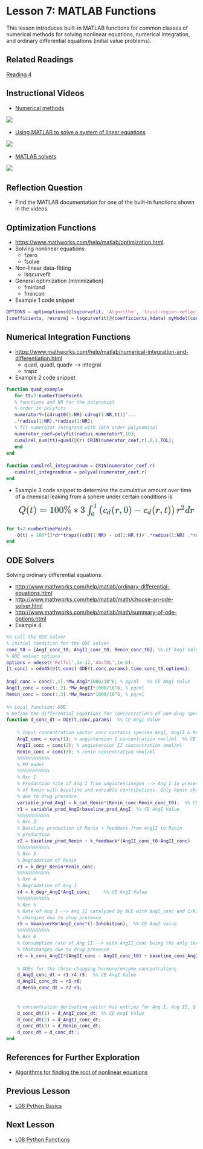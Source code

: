 # **Lesson 7: MATLAB Functions**

This lesson introduces built-in MATLAB functions for common classes of numerical methods for solving nonlinear equations, numerical integration, and ordinary differential equations (initial value problems).

## **Related Readings**
[Reading 4](https://github.com/ashleefv/ApplNumComp/blob/master/RecommendedReading.md#reading-4)

## **Instructional Videos**
* [Numerical methods](https://www.youtube.com/watch?v=430j9WP1uTQ&feature=emb_title&ab_channel=AshleeN.FordVersypt)
 
[![](http://img.youtube.com/vi/430j9WP1uTQ/0.jpg)](http://www.youtube.com/watch?v=430j9WP1uTQ "")
* [Using MATLAB to solve a system of linear equations](https://www.youtube.com/watch?v=C4Ineu8uqGg&feature=emb_title&ab_channel=AshleeN.FordVersypt)
  
[![](http://img.youtube.com/vi/C4Ineu8uqGg/0.jpg)](http://www.youtube.com/watch?v=C4Ineu8uqGg "")
* [MATLAB solvers](https://www.youtube.com/watch?v=8g_LB9J0RAQ&feature=emb_title&ab_channel=LearnChemE)
  
[![](http://img.youtube.com/vi/8g_LB9J0RAQ/0.jpg)](http://www.youtube.com/watch?v=8g_LB9J0RAQ "")

## **Reflection Question**
* Find the MATLAB documentation for one of the built-in functions shown in the videos.

## **Optimization Functions**
* https://www.mathworks.com/help/matlab/optimization.html
* Solving nonlinear equations
    * fzero
    * fsolve
* Non-linear data-fitting
    * lsqcurvefit
* General optimization (minimization)
    * fminbnd
    * fmincon
* Example 1 code snippet
```MATLAB
OPTIONS = optimoptions(@lsqcurvefit, 'Algorithm', 'trust-region-reflective', 'TolX', 1e-6, 'TolFun', 1e-6, 'StepTolerance', 1e-13, 'MaxFunEvals', 1000, 'MaxIter', 3000);
[coefficients, resnorm] = lsqcurvefit(@(coefficients,Xdata) myModel(coefficients, Xdata, ModelParameters), coefficientsGuess, Xdata, Ydata, LB, UB, OPTIONS)
```

## **Numerical Integration Functions**
* https://www.mathworks.com/help/matlab/numerical-integration-and-differentiation.html
    * quad, quadl, quadv --> integral
    * trapz
* Example 2 code snippet
```MATLAB
function quad_example    
   for tt=2:numberTimePoints
   % functions and NR for the polynomial    
   % order in polyfits    
   numeratorY=(cdrugt0(1:NR)-cdrug(1:NR,tt))'...        
   .*radius(1:NR).*radius(1:NR);    
   % fit numerator integrand with 10th order polynominal    
   numerator_coef=polyfit(radius,numeratorY,10);    
   cumulrel_num(tt)=quad(@(r) CRIN(numerator_coef,r),0,1,TOL);    
   end
end

function cumulrel_integrandnum = CRIN(numerator_coef,r)    
   cumulrel_integrandnum = polyval(numerator_coef,r)
end
```

* Example 3 code snippet to determine the cumulative amount over time of a chemical leaking from a sphere under certain conditions is
![image](Lesson_images/Figure1_L7.PNG)

```MATLAB
for t=2:numberTimePoints    
    Q(t) = 100*(3*dr*trapz((cd0(1:NR) - cd(1:NR,t))'.*radius(1:NR) .*radius(1:NR)));
end   
```

## **ODE Solvers**
Solving ordinary differential equations:
* http://www.mathworks.com/help/matlab/ordinary-differential-equations.html
* http://www.mathworks.com/help/matlab/math/choose-an-ode-solver.html
* http://www.mathworks.com/help/matlab/math/summary-of-ode-options.html
* Example 4
```MATLAB
%% call the ODE solver
% initial condition for the ODE solver
conc_t0 = [AngI_conc_t0; AngII_conc_t0; Renin_conc_t0]; %% CE AngI Value
% ODE solver options
options = odeset('RelTol',1e-12,'AbsTOL',1e-6);
[t,conc] = ode45(@(t,conc) ODE(t,conc,params),time,conc_t0,options);

AngI_conc = conc(:,1).*Mw_AngI*1000/10^6; % pg/ml   %% CE AngI Value
AngII_conc = conc(:,2).*Mw_AngII*1000/10^6; % pg/ml
Renin_conc = conc(:,3).*Mw_Renin*1000/10^6; % pg/ml

%% Local function: ODE
% Define the differential equations for concentrations of non-drug species
function d_conc_dt = ODE(t,conc,params)  %% CE AngI Value
    
    % Input concentration vector conc contains species AngI, AngII & Renin
    AngI_conc = conc(1); % angiotension I concentration nmol/ml  %% CE AngI Value
    AngII_conc = conc(2); % angiotension II concentration nmol/ml
    Renin_conc = conc(3); % renin concentration nmol/ml
    %%%%%%%%%%%%
    % PD model
    %%%%%%%%%%%%
    % Rxn 1
    % Production rate of Ang I from angiotensinogen --> Ang I in presence
    % of Renin with baseline and variable contributions. Only Renin changes 
    % due to drug presence.
    variable_prod_AngI = k_cat_Renin*(Renin_conc-Renin_conc_t0);  %% CE AngI Value
    r1 = variable_prod_AngI+baseline_prod_AngI; %% CE AngI Value
    %%%%%%%%%%%%
    % Rxn 2
    % Baseline production of Renin + feedback from AngII to Renin 
    % production
    r2 = baseline_prod_Renin + k_feedback*(AngII_conc_t0-AngII_conc)
    %%%%%%%%%%%%
    % Rxn 3
    % Degradation of Renin
    r3 = k_degr_Renin*Renin_conc;
    %%%%%%%%%%%%
    % Rxn 4
    % Degradation of Ang I
    r4 = k_degr_AngI*AngI_conc;     %% CE AngI Value
    %%%%%%%%%%%%
    % Rxn 5
    % Rate of Ang I --> Ang II catalyzed by ACE with AngI_conc and I/KI 
    % changing due to drug presence
    r5 = VmaxoverKm*AngI_conc*(1-Inhibition);  %% CE AngI Value
    %%%%%%%%%%%%
    % Rxn 6
    % Consumption rate of Ang II --> with AngII_conc being the only term 
    % thatchanges due to drug presence
    r6 = k_cons_AngII*(AngII_conc - AngII_conc_t0) + baseline_cons_AngII;
    
    % ODEs for the three changing hormone/enzyme concentrations
    d_AngI_conc_dt = r1-r4-r5;  %% CE AngI Value
    d_AngII_conc_dt = r5-r6;
    d_Renin_conc_dt = r2-r3;


    % concentration derivative vector has entries for Ang I, Ang II, & Renin
    d_conc_dt(1) = d_AngI_conc_dt; %% CE AngI Value
    d_conc_dt(2) = d_AngII_conc_dt;
    d_conc_dt(3) = d_Renin_conc_dt;
    d_conc_dt = d_conc_dt';
end
```

## **References for Further Exploration**
* [Algorithms for finding the root of nonlinear equations](https://www.youtube.com/watch?v=ujcZc5sPX4c&ab_channel=LearnChemE)

## **Previous Lesson**
 * [L06 Python Basics](/L06%20Python%20Basics.md)

## **Next Lesson**
 * [L08 Python Functions](/L08%20Python%20Functions.md)
